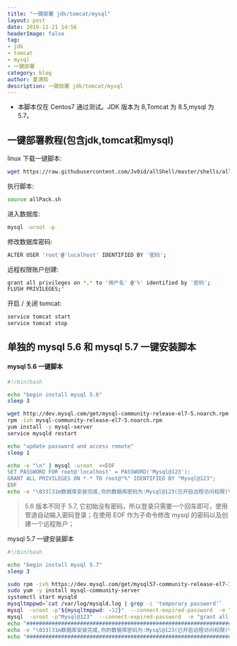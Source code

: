 ```yaml
---
title: "一键部署 jdk/tomcat/mysql"
layout: post
date: 2019-11-21 14:56
headerImage: false
tag:
- jdk
- tomcat
- mysql
- 一键部署
category: blog
author: 夏潇熙
description: 一键部署 jdk/tomcat/mysql
---
```


* 本脚本仅在 Centos7 通过测试。JDK 版本为 8,Tomcat 为 8.5,mysql 为 5.7。

## 一键部署教程(包含jdk,tomcat和mysql)

linux 下载一键脚本:
```bash
wget https://raw.githubusercontent.com/Jv0id/allShell/master/shells/allPack.sh
```
执行脚本:
```bash
source allPack.sh
```

进入数据库:
```bash
mysql -uroot -p
```

修改数据库密码:
```bash
ALTER USER 'root'@'localhost' IDENTIFIED BY '密码';
```

远程权限账户创建:
```bash
grant all privileges on *.* to '用户名' @'%' identified by '密码';
FLUSH PRIVILEGES;"
```
 
开启 / 关闭 tomcat:
```bash
service tomcat start
service tomcat stop
```

## 单独的 mysql 5.6 和 mysql 5.7 一键安装脚本

#### mysql 5.6 一键脚本
```bash
#!/bin/bash

echo "begin install mysql 5.6"
sleep 3

wget http://dev.mysql.com/get/mysql-community-release-el7-5.noarch.rpm
rpm -ivh mysql-community-release-el7-5.noarch.rpm
yum install -y mysql-server
service mysqld restart

echo "update password and access remote"
sleep 1

echo -e "\n" | mysql -uroot  <<EOF
SET PASSWORD FOR root@'localhost' = PASSWORD('Mysql@123');
GRANT ALL PRIVILEGES ON *.* TO root@"%" IDENTIFIED BY "Mysql@123";
EOF
echo -e "\033[31m数据库安装完成,你的数据库密码为:Mysql@123(已开启远程访问权限)\033[0m"
```

> 5.6 版本不同于 5.7, 它初始没有密码，所以登录只需要一个回车即可，使用管道自动输入密码登录；在使用 EOF 作为子命令修改 mysql 的密码以及创建一个远程账户；

mysql 5.7 一键安装脚本

```bash
#!/bin/bash

echo "begin install mysql 5.7"
sleep 3

sudo rpm -ivh https://dev.mysql.com/get/mysql57-community-release-el7-11.noarch.rpm
sudo yum -y install mysql-community-server
systemctl start mysqld
mysqltmppwd=`cat /var/log/mysqld.log | grep -i 'temporary password'`
mysql  -uroot -p"${mysqltmppwd: -12}"  --connect-expired-password  -e "ALTER USER 'root'@'localhost' IDENTIFIED BY 'Mysql@123';"
mysql  -uroot -p"Mysql@123"  --connect-expired-password  -e "grant all privileges on *.* to 'root' @'%' identified by 'Mysql@123';"
echo "##########################################################################"
echo -e "\033[31m数据库安装完成,你的数据库密码为:Mysql@123(已开启远程访问权限)\033[0m"
echo "##########################################################################"
```
